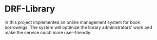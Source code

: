 # DRF-Library
In this project implemented an online management system for book borrowings. The system will optimize the library administrators’ work and make the service much more user-friendly.
